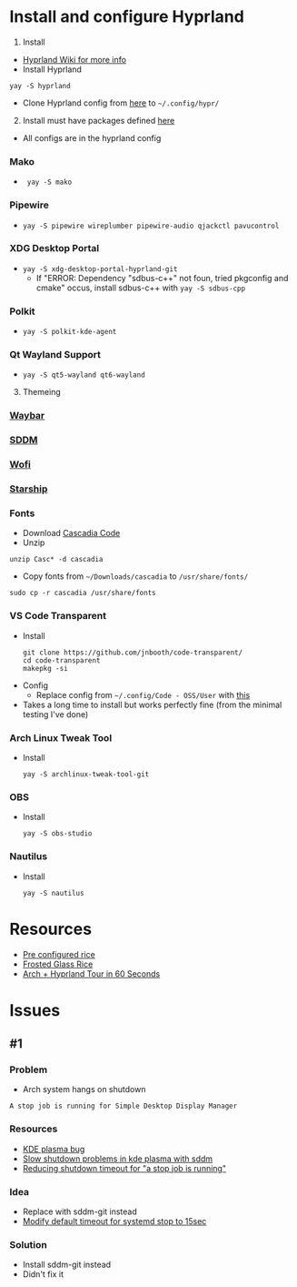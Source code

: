 # Install and configure Hyprland

1. Install
- [Hyprland Wiki for more info](https://wiki.hyprland.org/)
- Install Hyprland
```
yay -S hyprland
```
- Clone Hyprland config from [here]() to ```~/.config/hypr/```

2. Install must have packages defined [here](https://wiki.hyprland.org/Useful-Utilities/Must-have/)
- All configs are in the hyprland config
### Mako
- ``` yay -S mako```

### Pipewire
- ```yay -S pipewire wireplumber pipewire-audio qjackctl pavucontrol```

### XDG Desktop Portal
- ```yay -S xdg-desktop-portal-hyprland-git```
    - If "ERROR: Dependency "sdbus-c++" not foun, tried pkgconfig and cmake" occus, install sdbus-c++ with ```yay -S sdbus-cpp```

### Polkit
- ```yay -S polkit-kde-agent```

### Qt Wayland Support
- ```yay -S qt5-wayland qt6-wayland```

3. Themeing

### [Waybar](https://github.com/zooboo44/dotfiles/tree/master/arch/waybar)

### [SDDM](https://zooboo44.github.io/posts/arch/)

### [Wofi](https://github.com/zooboo44/dotfiles/tree/master/wofi)

### [Starship](https://github.com/zooboo44/dotfiles/tree/master/starship)

### Fonts
- Download [Cascadia Code](https://github.com/ryanoasis/nerd-fonts/releases/download/v2.3.3/CascadiaCode.zip)
- Unzip
```
unzip Casc* -d cascadia
```
- Copy fonts from ```~/Downloads/cascadia``` to ```/usr/share/fonts/```
```
sudo cp -r cascadia /usr/share/fonts
```

### VS Code Transparent
- Install
    ```
    git clone https://github.com/jnbooth/code-transparent/
    cd code-transparent
    makepkg -si
    ```
- Config
    - Replace config from ```~/.config/Code - OSS/User``` with [this](https://github.com/zooboo44/dotfiles/tree/master/arch/vscode-transparent)
- Takes a long time to install but works perfectly fine (from the minimal testing I've done)

### Arch Linux Tweak Tool
- Install
    ```
    yay -S archlinux-tweak-tool-git
    ```

### OBS
- Install
    ```
    yay -S obs-studio
    ```

### Nautilus
- Install
    ```
    yay -S nautilus
    ```

# Resources
- [Pre configured rice](https://youtu.be/lfUWwZqzHmA)
- [Frosted Glass Rice](https://www.reddit.com/r/unixporn/comments/105mdur/hyprland_frosted_glass_everywhere/)
- [Arch + Hyprland Tour in 60 Seconds](https://youtu.be/gOGM0uHCDFk?si=U2Ii3zK4pwFb95Q3)

# Issues

## #1
### Problem
- Arch system hangs on shutdown
```
A stop job is running for Simple Desktop Display Manager
```

### Resources
- [KDE plasma bug](https://bugs.kde.org/show_bug.cgi?id=449630)
- [Slow shutdown problems in kde plasma with sddm](https://github.com/sddm/sddm/issues/1476)
- [Reducing shutdown timeout for "a stop job is running"](https://github.com/sddm/sddm/issues/1476)

### Idea
- Replace with sddm-git instead
- [Modify default timeout for systemd stop to 15sec](https://unix.stackexchange.com/questions/328317/reducing-shutdown-timeout-for-a-stop-job-is-running)


### Solution
- Install sddm-git instead
- Didn't fix it